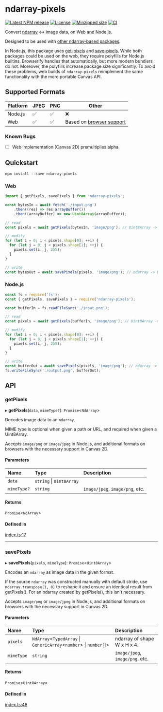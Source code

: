 # ndarray-pixels

[![Latest NPM release](https://img.shields.io/npm/v/ndarray-pixels.svg)](https://www.npmjs.com/package/ndarray-pixels)
[![License](https://img.shields.io/badge/license-MIT-007ec6.svg)](https://github.com/donmccurdy/ndarray-pixels/blob/main/LICENSE)
[![Minzipped size](https://badgen.net/bundlephobia/minzip/ndarray-pixels)](https://bundlephobia.com/result?p=ndarray-pixels)
[![CI](https://github.com/donmccurdy/ndarray-pixels/workflows/CI/badge.svg?branch=main&event=push)](https://github.com/donmccurdy/ndarray-pixels/actions?query=workflow%3ACI)

Convert [ndarray](https://www.npmjs.com/package/ndarray) ↔ image data, on Web and Node.js.

Designed to be used with [other ndarray-based packages](http://scijs.net/packages/).

In Node.js, this package uses [get-pixels](https://www.npmjs.com/package/get-pixels) and [save-pixels](https://www.npmjs.com/package/save-pixels). While both packages could be used on the web, they require polyfills for Node.js builtins. Browserify handles that automatically, but more modern bundlers do not. Moreover, the polyfills increase package size significantly. To avoid these problems, web builds of `ndarray-pixels` reimplement the same functionality with the more portable Canvas API.

## Supported Formats

| Platform | JPEG | PNG | Other |
|----------|------|-----|-------|
| Node.js  | ✅   | ✅ | ❌      |
| Web      | ✅   | ✅ | Based on [browser support](https://developer.mozilla.org/en-US/docs/Web/API/HTMLCanvasElement/toBlob) |

### Known Bugs

- [ ] Web implementation (Canvas 2D) premultiplies alpha.

## Quickstart

```
npm install --save ndarray-pixels
```

### Web

```javascript
import { getPixels, savePixels } from 'ndarray-pixels';

const bytesIn = await fetch('./input.png')
    .then((res) => res.arrayBuffer())
    .then((arrayBuffer) => new Uint8Array(arrayBuffer));

// read
const pixels = await getPixels(bytesIn, 'image/png'); // Uint8Array -> ndarray

// modify
for (let i = 0; i < pixels.shape[0]; ++i) {
  for (let j = 0; j < pixels.shape[1]; ++j) {
    pixels.set(i, j, 255);
  }
}

// write
const bytesOut = await savePixels(pixels, 'image/png'); // ndarray -> Uint8Array
```


### Node.js

```javascript
const fs = require('fs');
const { getPixels, savePixels } = require('ndarray-pixels');

const bufferIn = fs.readFileSync('./input.png');

// read
const pixels = await getPixels(bufferIn, 'image/png'); // Uint8Array -> ndarray

// modify
for (let i = 0; i < pixels.shape[0]; ++i) {
  for (let j = 0; j < pixels.shape[1]; ++j) {
    pixels.set(i, j, 255);
  }
}

// write
const bufferOut = await savePixels(pixels, 'image/png'); // ndarray -> Uint8Array
fs.writeFileSync('./output.png', bufferOut);
```

## API

<!--- API BEGIN --->

### getPixels

▸ **getPixels**(`data`, `mimeType?`): `Promise`<`NdArray`\>

Decodes image data to an `ndarray`.

MIME type is optional when given a path or URL, and required when given a Uint8Array.

Accepts `image/png` or `image/jpeg` in Node.js, and additional formats on browsers with
the necessary support in Canvas 2D.

#### Parameters

| Name | Type | Description |
| :------ | :------ | :------ |
| `data` | `string` \| `Uint8Array` |  |
| `mimeType?` | `string` | `image/jpeg`, `image/png`, etc. |

#### Returns

`Promise`<`NdArray`\>

#### Defined in

[index.ts:17](https://github.com/donmccurdy/ndarray-pixels/blob/f667d9c/src/index.ts#L17)

___

### savePixels

▸ **savePixels**(`pixels`, `mimeType`): `Promise`<`Uint8Array`\>

Encodes an `ndarray` as image data in the given format.

If the source `ndarray` was constructed manually with default stride, use
`ndarray.transpose(1, 0)` to reshape it and ensure an identical result from getPixels(). For an
ndarray created by getPixels(), this isn't necessary.

Accepts `image/png` or `image/jpeg` in Node.js, and additional formats on browsers with
the necessary support in Canvas 2D.

#### Parameters

| Name | Type | Description |
| :------ | :------ | :------ |
| `pixels` | `NdArray`<`TypedArray` \| `GenericArray`<`number`\> \| `number`[]\> | ndarray of shape W x H x 4. |
| `mimeType` | `string` | `image/jpeg`, `image/png`, etc. |

#### Returns

`Promise`<`Uint8Array`\>

#### Defined in

[index.ts:48](https://github.com/donmccurdy/ndarray-pixels/blob/f667d9c/src/index.ts#L48)
<!--- API END --->

